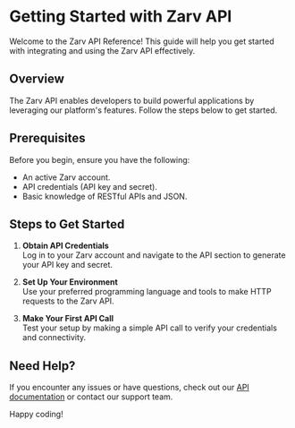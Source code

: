 # Getting Started with Zarv API

Welcome to the Zarv API Reference! This guide will help you get started with integrating and using the Zarv API effectively.

## Overview

The Zarv API enables developers to build powerful applications by leveraging our platform's features. Follow the steps below to get started.

## Prerequisites

Before you begin, ensure you have the following:

- An active Zarv account.
- API credentials (API key and secret).
- Basic knowledge of RESTful APIs and JSON.

## Steps to Get Started

1. **Obtain API Credentials**  
  Log in to your Zarv account and navigate to the API section to generate your API key and secret.

2. **Set Up Your Environment**  
  Use your preferred programming language and tools to make HTTP requests to the Zarv API.

3. **Make Your First API Call**  
  Test your setup by making a simple API call to verify your credentials and connectivity.

## Need Help?

If you encounter any issues or have questions, check out our [API documentation](#) or contact our support team.

Happy coding!
